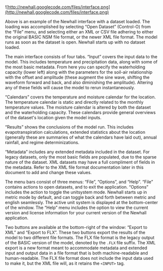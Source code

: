 ![http://newhall.googlecode.com/files/interface.png](http://newhall.googlecode.com/files/interface.png)

Above is an example of the Newhall interface with a dataset loaded. The loading was
accomplished by selecting “Open Dataset” (Control-O) from the “File” menu, and selecting either an
XML or CSV file adhering to either the original BASIC NSM file format, or the newer XML file
format. The model runs as soon as the dataset is open. Newhall starts up with no dataset loaded.

The main interface consists of four tabs. “Input” covers the input data to the model. This
includes temperature and precipitation data, along with some of the most basic metadata. From here
you can specify the waterholding capacity (lower left) along with the parameters for the soil-air
relationship with the offset and amplitude (these augment the sine wave, shifting the waveform forward
and back, and also diminishing the amplitude). Altering any of these fields will cause the model to
rerun instantaneously.

“Calendars” covers the temperature and moisture calendar for the location. The temperature
calendar is static and directly related to the monthly temperature values. The moisture calendar is
altered by both the dataset and the waterholding capacity. These calendars provide general overviews
of the dataset's location given the model inputs.

“Results” shows the conclusions of the model run. This includes evapotranspiration
calculations, extended statistics about the location (generally these are summaries of what the calendars
have laid out), annual rainfall, and regime determinizations.

“Metadata” includes any extended metadata included in the dataset. For legacy datasets, only
the most basic fields are populated, due to the sparse nature of the dataset. XML datasets may have a
full compliment of fields in the metadata. Refer to the XML file format documentation later in this
document to add and change these values.

The menu bars consist of three menus: “File”, “Options”, and “Help”. “File” contains actions
to open datasets, and to exit the application. “Options” includes the action to toggle the unitsystem
mode. Newhall starts up in metric mode by default, and can toggle back and forth between metric and
english seamlessly. The active unit system is displayed at the bottom-center of the window. The
“Help” menu includes the option to view the current version and license information for your current
version of the Newhall application.

Two buttons are available at the bottom-right of the window: “Export to XML” and “Export to
FLX”. These two buttons export the results of the model to two different file formats. The FLX file
format is the legacy output of the BASIC version of the model, denoted by the `.FLX` file suffix. The
XML export is a new format meant to accommodate metadata and extended input and output data in a
file format that is both machine-readable and human-readable. The FLX file format does not include
the input data used to make it, but the XML file will, as it retains the `<INPUT>` tag.